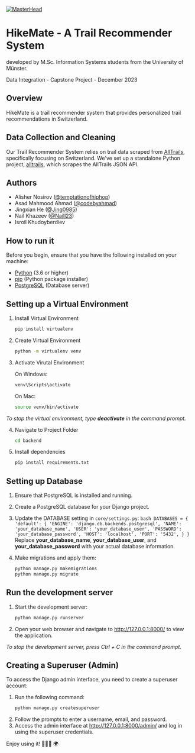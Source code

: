 [![MasterHead](https://i.postimg.cc/85C5Ygt4/Hike-Logo.png)](https://rishavchanda.io)

# HikeMate - A Trail Recommender System

developed by M.Sc. Information Systems students from the University of Münster.

Data Integration - Capstone Project - December 2023

## Overview

HikeMate is a trail recommender system that provides personalized trail recommendations in Switzerland.

## Data Collection and Cleaning

Our Trail Recommender System relies on trail data scraped from [AllTrails](https://www.alltrails.com), specifically focusing on Switzerland. We've set up a standalone Python project, [alltrails](./alltrails/), which scrapes the AllTrails JSON API.

## Authors

- Alisher Nosirov ([@temptationofhiphop](https://github.com/temptationofhiphop))
- Asad Mahmood Ahmad ([@codebyahmad](https://github.com/codebyahmad))
- Jingxian He ([@Jing0985](https://github.com/Jing0985))
- Nail Khazeev ([@Naill23](https://github.com/Naill23))
- Isroil Khudoyberdiev

## How to run it

Before you begin, ensure that you have the following installed on your machine:

- [Python](https://www.python.org/) (3.6 or higher)
- [pip](https://pip.pypa.io/en/stable/) (Python package installer)
- [PostgreSQL](https://www.postgresql.org/) (Database server)

## Setting up a Virtual Environment

1. Install Virtual Environment

   ```bash
   pip install virtualenv
   ```

2. Create Virtual Environment
   ```bash
   python -m virtualenv venv
   ```
3. Activate Virutal Environment

   On Windows:

   ```bash
   venv\Scripts\activate
   ```

   On Mac:

   ```bash
   source venv/bin/activate
   ```

_To stop the virtual environment, type **deactivate** in the command prompt._

4. Navigate to Project Folder

   ```bash
   cd backend
   ```

5. Install dependencies
   ```bash
   pip install requirements.txt
   ```

## Setting up Database

1. Ensure that PostgreSQL is installed and running.
2. Create a PostgreSQL database for your Django project.
3. Update the DATABASE setting in `core/settings.py`:
   `bash
    DATABASES = {
        'default': {
            'ENGINE': 'django.db.backends.postgresql',
            'NAME': 'your_database_name',
            'USER': 'your_database_user',
            'PASSWORD': 'your_database_password',
            'HOST': 'localhost',
            'PORT': '5432',
        }
    }
    `
   Replace **your_database_name**, **your_database_user**, and **your_database_password** with your actual database information.

4. Make migrations and apply them:
   ```bash
   python manage.py makemigrations
   python manage.py migrate
   ```

## Run the development server

1. Start the development server:
   ```bash
   python manage.py runserver
   ```
2. Open your web browser and navigate to http://127.0.0.1:8000/ to view the application.

_To stop the development server, press Ctrl + C in the command prompt._

## Creating a Superuser (Admin)

To access the Django admin interface, you need to create a superuser account:

1. Run the following command:
   ```bash
   python manage.py createsuperuser
   ```
2. Follow the prompts to enter a username, email, and password.
3. Access the admin interface at http://127.0.0.1:8000/admin/ and log in using the superuser credentials.

Enjoy using it! 🚵🏽‍♂️ 🌍
